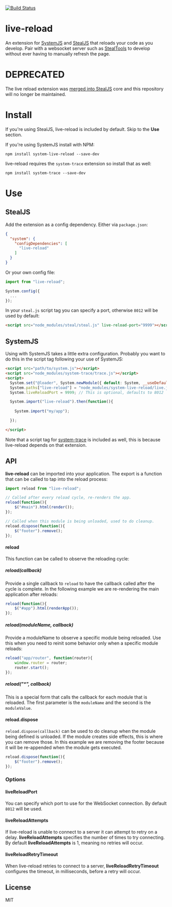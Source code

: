 [![Build Status](https://travis-ci.org/stealjs/live-reload.svg?branch=master)](https://travis-ci.org/stealjs/live-reload)

# live-reload

An extension for [SystemJS](https://github.com/systemjs/systemjs) and 
[StealJS](http://stealjs.com/) that reloads your code as you develop. Pair with a websocket server such as [StealTools](https://github.com/stealjs/steal-tools) to develop without ever having to manually refresh the page.

# DEPRECATED

The live reload extension was [merged into StealJS](https://github.com/stealjs/steal/pull/1129) core and this repository will no longer be maintained.

# Install

If you're using StealJS, live-reload is included by default. Skip to the **Use** section.

If you're using SystemJS install with NPM:

```shell
npm install system-live-reload --save-dev
```

live-reload requires the `system-trace` extension so install that as well:

```shell
npm install system-trace --save-dev
```

# Use

## StealJS

Add the extension as a config dependency. Either via `package.json`:

```json
{
  "system": {
    "configDependencies": [
      "live-reload"
	]
  }
}
```

Or your own config file:

```js
import from "live-reload";

System.config({
  ...
});
```

In your `steal.js` script tag you can specify a port, otherwise `8012` will be used by default:

```html
<script src="node_modules/steal/steal.js" live-reload-port="9999"></script>
```

## SystemJS

Using with SystemJS takes a little extra configuration. Probably you want to do this in the script tag following your use of SystemJS:

```html
<script src="path/to/system.js"></script>
<script src="node_modules/system-trace/trace.js"></script>
<script>
  System.set("@loader", System.newModule({ default: System, __useDefault: true }));
  System.paths["live-reload"] = "node_modules/system-live-reload/live.js";
  System.liveReloadPort = 9999; // This is optional, defaults to 8012

  System.import("live-reload").then(function(){
  
    System.import("my/app");

  });

</script>
```

Note that a script tag for [system-trace](https://github.com/stealjs/system-trace) is included as well, this is because live-reload depends on that extension.

## API

**live-reload** can be imported into your application. The export is a function that can be called to tap into the reload process:

```js
import reload from "live-reload";

// Called after every reload cycle, re-renders the app.
reload(function(){
	$("#main").html(render());
});

// Called when this module is being unloaded, used to do cleanup.
reload.dispose(function(){
	$("footer").remove();
});
```

#### reload

This function can be called to observe the reloading cycle:

##### reload(callback)

Provide a single callback to `reload` to have the callback called after the cycle is complete. In the following example we are re-rendering the main application after reloads:

```js
reload(function(){
	$("#app").html(renderApp());
});
```

##### reload(moduleName, callback)

Provide a moduleName to observe a specific module being reloaded. Use this when you need to reinit some behavior only when a specific module reloads:

```js
reload("app/router", function(router){
	window.router = router;
	router.start();
});
```

##### reload("*", callback)

This is a special form that calls the callback for each module that is reloaded. The first parameter is the `moduleName` and the second is the `moduleValue`.

#### reload.dispose

`reload.dispose(callback)` can be used to do cleanup when the module being defined is unloaded. If the module creates side effects, this is where you can remove those. In this example we are removing the footer because it will be re-appended when the module gets executed.

```js
reload.dispose(function(){
	$("footer").remove();
});
```

### Options

#### liveReloadPort

You can specify which port to use for the WebSocket connection. By default `8012` will be used.

#### liveReloadAttempts

If live-reload is unable to connect to a server it can attempt to retry on a delay. **liveReloadAttempts** specifies the number of times to try connecting. By default **liveReloadAttempts** is 1, meaning no retries will occur.

#### liveReloadRetryTimeout

When live-reload retries to connect to a server, **liveReloadRetryTimeout** configures the timeout, in milliseconds, before a retry will occur.

## License

MIT
